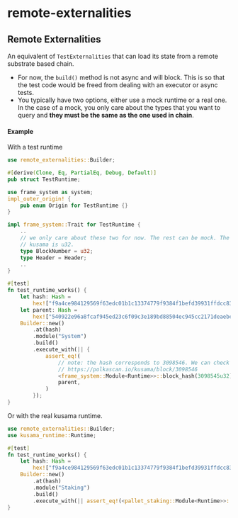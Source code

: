 # remote-externalities

## Remote Externalities

An equivalent of `TestExternalities` that can load its state from a remote substrate based chain.

- For now, the `build()` method is not async and will block. This is so that the test code would be
  freed from dealing with an executor or async tests.
- You typically have two options, either use a mock runtime or a real one. In the case of a mock, you only care about
  the types that you want to query and **they must be the same as the one used in chain**.


#### Example

With a test runtime

```rust
use remote_externalities::Builder;

#[derive(Clone, Eq, PartialEq, Debug, Default)]
pub struct TestRuntime;

use frame_system as system;
impl_outer_origin! {
	pub enum Origin for TestRuntime {}
}

impl frame_system::Trait for TestRuntime {
	..
	// we only care about these two for now. The rest can be mock. The block number type of
	// kusama is u32.
	type BlockNumber = u32;
	type Header = Header;
	..
}

#[test]
fn test_runtime_works() {
	let hash: Hash =
		hex!["f9a4ce984129569f63edc01b1c13374779f9384f1befd39931ffdcc83acf63a7"].into();
	let parent: Hash =
		hex!["540922e96a8fcaf945ed23c6f09c3e189bd88504ec945cc2171deaebeaf2f37e"].into();
	Builder::new()
		.at(hash)
		.module("System")
		.build()
		.execute_with(|| {
			assert_eq!(
				// note: the hash corresponds to 3098546. We can check only the parent.
				// https://polkascan.io/kusama/block/3098546
				<frame_system::Module<Runtime>>::block_hash(3098545u32),
				parent,
			)
		});
}
```

Or with the real kusama runtime.
```rust
use remote_externalities::Builder;
use kusama_runtime::Runtime;

#[test]
fn test_runtime_works() {
	let hash: Hash =
		hex!["f9a4ce984129569f63edc01b1c13374779f9384f1befd39931ffdcc83acf63a7"].into();
	Builder::new()
		.at(hash)
		.module("Staking")
		.build()
		.execute_with(|| assert_eq!(<pallet_staking::Module<Runtime>>::validator_count(), 400));
}
